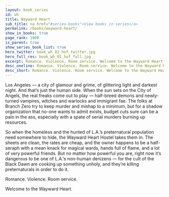 ```yaml
---
layout: book_series
id: wh
title: Wayward Heart
sub_title: <a href="#series-books">View books in series</a>
permalink: /books/wayward-heart/
show_in_books: true
page_rank: 1000
is_parent: true
show_series_book_list: true
hero_twitter: book_wh_01_hof_twitter.jpg
hero_full_res: book_wh_01_hof_full.jpg
excerpt: Romance. Violence. Room service. Welcome to the Wayward Heart.
desc_oneline: Romance. Violence. Room service. Welcome to the Wayward Heart.
desc_short: Romance. Violence. Room service. Welcome to the Wayward Heart.
---
```

Los Angeles &mdash; a city of glamour and grime, of glittering light and darkest night. And that’s just the human side. When the sun sets on the City of Angels, the real freaks come out to play &mdash; half-breed demons and newly-turned vampires, witches and warlocks and immigrant fae. The folks at Branch Zero try to keep murder and mishap to a minimum, but for a shadow organization that no-one wants to admit exists, budget cuts sure can be a pain in the ass, especially with a spate of serial murders burning up resources.

So when the homeless and the hunted of L.A.’s preternatural population need somewhere to hide, the Wayward Heart Hostel takes them in. The sheets are clean, the rates are cheap, and the owner happens to be a half-seraph with a mean knack for magical wards, hands full of flame, and a lot of very powerful friends. But no matter how powerful you are, right now it’s dangerous to be one of L.A.’s non-human denizens &mdash; for the cult of the Black Dawn are cooking up something unholy, and they’re killing preternaturals in order to do it.

Romance. Violence. Room service.

Welcome to the Wayward Heart. 